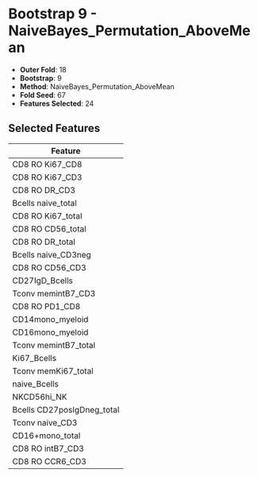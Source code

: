 # Bootstrap 9 - NaiveBayes_Permutation_AboveMean

- **Outer Fold**: 18
- **Bootstrap**: 9
- **Method**: NaiveBayes_Permutation_AboveMean
- **Fold Seed**: 67
- **Features Selected**: 24

## Selected Features

| Feature |
|---------|
| CD8 RO Ki67_CD8 |
| CD8  RO Ki67_CD3 |
| CD8 RO DR_CD3 |
| Bcells naive_total |
| CD8 RO Ki67_total |
| CD8 RO CD56_total |
| CD8 RO DR_total |
| Bcells naive_CD3neg |
| CD8 RO CD56_CD3 |
| CD27IgD_Bcells |
| Tconv memintB7_CD3 |
| CD8 RO PD1_CD8 |
| CD14mono_myeloid |
| CD16mono_myeloid |
| Tconv memintB7_total |
| Ki67_Bcells |
| Tconv memKi67_total |
| naive_Bcells |
| NKCD56hi_NK |
| Bcells CD27posIgDneg_total |
| Tconv naive_CD3 |
| CD16+mono_total |
| CD8 RO intB7_CD3 |
| CD8 RO CCR6_CD3 |
